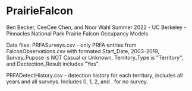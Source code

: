 # PrairieFalcon

Ben Becker, CeeCee Chen, and Noor Wahl
Summer 2022 - UC Berkeley - Pinnacles National Park Prairie Falcon Occupancy Models

Data files:
PRFASurveys.csv - only PRFA entries from FalconObservations.csv with formated Start_Date, 2003-2019, Survey_Pupose is NOT Casual or Unknown, Territory_Type is "Territory", and Dectection_Result includes "Yes".

PRFADetectHistory.csv - detection history for each territory, includes all years and all surveys. Includes 0, 1, 2, and . for no survey.


